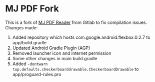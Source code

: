 # MJ PDF Fork
This is a fork of [MJ PDF Reader](https://gitlab.com/mudlej_android/mj_pdf_reader) from Gitlab to fix compilation issues.
Changes made:<br>
1. Added repository which hosts com.google.android.flexbox:0.2.7 to app/build.gradle
2. Updated Android Gradle Plugin (AGP)
3. Removed launcher icon and internet permission
4. Some other changes in main build.gradle
5. Added `-dontwarn top.defaults.checkerboarddrawable.CheckerboardDrawable` to app/proguard-rules.pro
